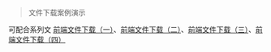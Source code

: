 > 文件下载案例演示

可配合系列文 [前端文件下载（一）](https://juejin.cn/post/7278948533046132770)、[前端文件下载（二）](https://juejin.cn/post/7279056679563149312)、[前端文件下载（三）](https://juejin.cn/post/7280006603637129273)、[前端文件下载（四）](https://juejin.cn/post/7280050832950034490) 


